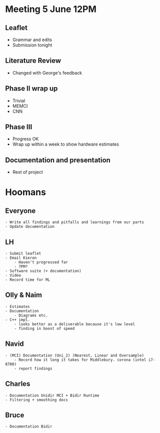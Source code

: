 # Meeting 5 June 12PM

## Leaflet 
- Grammar and edits
- Submission tonight

## Literature Review
- Changed with George's feedback

## Phase II wrap up
- Trivial
- MEMCI
- CNN

## Phase III
- Progress OK 
- Wrap up within a week to show hardware estimates

## Documentation and presentation
- Rest of project

# Hoomans

## Everyone
    - Write all findings and pitfalls and learnings from our parts
    - Update documentation

## LH
    - Submit leaflet
    - Email Kieron 
        - Haven't progressed far
        - 7PM?
    - Software suite (+ documentation)
    - Video
    - Record time for ML 

## Olly & Naim
    - Estimates
    - Documentation
        - Diagrams etc.
    - C++ impl. 
        - looks better as a deliverable because it's low level
        - finding in boost of speed 

## Navid
    - (MCI) Documentation (Uni_2) (Nearest, Linear and Oversample)
        - Record how it long it takes for Middlebury. corona (intel i7-8700)
        - report findings 

## Charles
    - Documentation Unidir MCI + Bidir Runtime 
    - Filtering + smoothing docs

## Bruce 
    - Documentation Bidir


